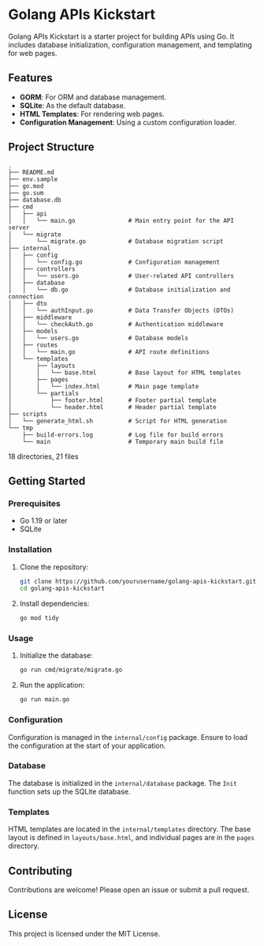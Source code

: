 # Golang APIs Kickstart

Golang APIs Kickstart is a starter project for building APIs using Go. It includes database initialization, configuration management, and templating for web pages.

## Features

- **GORM**: For ORM and database management.
- **SQLite**: As the default database.
- **HTML Templates**: For rendering web pages.
- **Configuration Management**: Using a custom configuration loader.

## Project Structure
```
.
├── README.md
├── env.sample
├── go.mod
├── go.sum
├── database.db
├── cmd
│   ├── api
│   │   └── main.go               # Main entry point for the API server
│   └── migrate
│       └── migrate.go            # Database migration script
├── internal
│   ├── config
│   │   └── config.go             # Configuration management
│   ├── controllers
│   │   └── users.go              # User-related API controllers
│   ├── database
│   │   └── db.go                 # Database initialization and connection
│   ├── dto
│   │   └── authInput.go          # Data Transfer Objects (DTOs)
│   ├── middleware
│   │   └── checkAuth.go          # Authentication middleware
│   ├── models
│   │   └── users.go              # Database models
│   ├── routes
│   │   └── main.go               # API route definitions
│   └── templates
│       ├── layouts
│       │   └── base.html         # Base layout for HTML templates
│       ├── pages
│       │   └── index.html        # Main page template
│       └── partials
│           ├── footer.html       # Footer partial template
│           └── header.html       # Header partial template
├── scripts
│   └── generate_html.sh          # Script for HTML generation
└── tmp
    ├── build-errors.log          # Log file for build errors
    └── main                      # Temporary main build file
```


18 directories, 21 files

## Getting Started

### Prerequisites

- Go 1.19 or later
- SQLite

### Installation

1. Clone the repository:
    ```sh
    git clone https://github.com/yourusername/golang-apis-kickstart.git
    cd golang-apis-kickstart
    ```

2. Install dependencies:
    ```sh
    go mod tidy
    ```

### Usage

1. Initialize the database:
    ```sh
    go run cmd/migrate/migrate.go
    ```

2. Run the application:
    ```sh
    go run main.go
    ```

### Configuration

Configuration is managed in the `internal/config` package. Ensure to load the configuration at the start of your application.

### Database

The database is initialized in the `internal/database` package. The `Init` function sets up the SQLite database.

### Templates

HTML templates are located in the `internal/templates` directory. The base layout is defined in `layouts/base.html`, and individual pages are in the `pages` directory.

## Contributing

Contributions are welcome! Please open an issue or submit a pull request.

## License

This project is licensed under the MIT License. 
